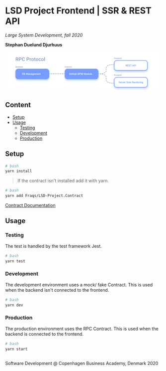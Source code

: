   
  
  
  
  
#  LSD Project Frontend | SSR & REST API
  
  
_Large System Development, fall 2020_
  
**Stephan Duelund Djurhuus**
  
![cover image](/assets/cover.png?0.1539541974612908 )  
  
##  Content
  
  
- [Setup](/#setup )
- [Usage](/#usage )
  - [Testing](/#testing )
  - [Development](/#development )
  - [Production](/#production )
  
##  Setup
  
  
```bash
# bash
yarn install
```
  
> If the contract isn't installed add it with yarn.
  
```bash
# bash
yarn add Fraqs/LSD-Project.Contract
```
  
[Contract Documentation](https://github.com/Fraqs/LSD-Project.Contract )
  
##  Usage
  
  
###  Testing
  
  
The test is handled by the test framework Jest.
  
```bash
# bash
yarn test
```
  
###  Development
  
  
The development environment uses a mock/ fake Contract. This is used when the backend isn't connected to the frontend.
  
```bash
# bash
yarn dev
```
  
###  Production
  
  
The production environment uses the RPC Contract. This is used when the backend is connected to the frontend.
  
```bash
# bash
yarn start
```
  
## 
  
  
Software Development @ Copenhagen Business Academy, Denmark 2020
  